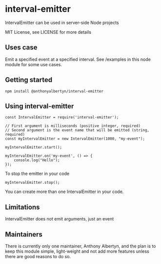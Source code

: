 # interval-emitter

IntervalEmitter can be used in server-side Node projects

MIT License, see LICENSE for more details

## Uses case

Emit a specified event at a specified interval. See /examples in this node module for some use cases.

## Getting started

```
npm install @anthonyalbertyn/interval-emitter
```

## Using interval-emitter

```
const IntervalEmitter = require('interval-emitter');

// First argument is milliseconds (positive integer, required)
// Second argument is the event name that will be emitted (string, required)
const myIntervalEmitter = new IntervalEmitter(1000, "my-event");

myIntervalEmitter.start();

myIntervalEmitter.on('my-event', () => {
    console.log("Hello");
});
```

To stop the emitter in your code

```
myIntervalEmitter.stop();
```

You can create more than one IntervalEmitter in your code.

## Limitations

IntervalEmitter does not emit arguments, just an event

## Maintainers

There is currently only one maintainer, Anthony Albertyn, and the plan is to keep this module simple, light-weight and not add more features unless there are good reasons to do so.